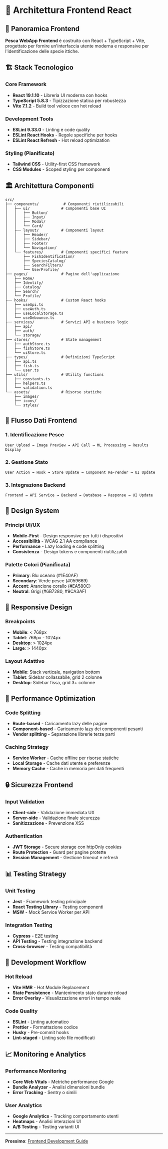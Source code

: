 # 🎨 Architettura Frontend React

## 🎯 Panoramica Frontend

**Pesca WebApp Frontend** è costruito con React + TypeScript + Vite, progettato per fornire un'interfaccia utente moderna e responsive per l'identificazione delle specie ittiche.

## 🏗️ Stack Tecnologico

### **Core Framework**
- **React 19.1.10** - Libreria UI moderna con hooks
- **TypeScript 5.8.3** - Tipizzazione statica per robustezza
- **Vite 7.1.2** - Build tool veloce con hot reload

### **Development Tools**
- **ESLint 9.33.0** - Linting e code quality
- **ESLint React Hooks** - Regole specifiche per hooks
- **ESLint React Refresh** - Hot reload optimization

### **Styling (Pianificato)**
- **Tailwind CSS** - Utility-first CSS framework
- **CSS Modules** - Scoped styling per componenti

## 🏛️ Architettura Componenti

```
src/
├── components/           # Componenti riutilizzabili
│   ├── ui/              # Componenti base UI
│   │   ├── Button/
│   │   ├── Input/
│   │   ├── Modal/
│   │   └── Card/
│   ├── layout/          # Componenti layout
│   │   ├── Header/
│   │   ├── Sidebar/
│   │   ├── Footer/
│   │   └── Navigation/
│   └── features/        # Componenti specifici feature
│       ├── FishIdentification/
│       ├── SpeciesCatalog/
│       ├── SearchFilters/
│       └── UserProfile/
├── pages/               # Pagine dell'applicazione
│   ├── Home/
│   ├── Identify/
│   ├── Catalog/
│   ├── Search/
│   └── Profile/
├── hooks/               # Custom React hooks
│   ├── useApi.ts
│   ├── useAuth.ts
│   ├── useLocalStorage.ts
│   └── useDebounce.ts
├── services/            # Servizi API e business logic
│   ├── api/
│   ├── auth/
│   └── storage/
├── stores/              # State management
│   ├── authStore.ts
│   ├── fishStore.ts
│   └── uiStore.ts
├── types/               # Definizioni TypeScript
│   ├── api.ts
│   ├── fish.ts
│   └── user.ts
├── utils/               # Utility functions
│   ├── constants.ts
│   ├── helpers.ts
│   └── validation.ts
└── assets/              # Risorse statiche
    ├── images/
    ├── icons/
    └── styles/
```

## 🔄 Flusso Dati Frontend

### **1. Identificazione Pesce**
```
User Upload → Image Preview → API Call → ML Processing → Results Display
```

### **2. Gestione Stato**
```
User Action → Hook → Store Update → Component Re-render → UI Update
```

### **3. Integrazione Backend**
```
Frontend → API Service → Backend → Database → Response → UI Update
```

## 🎨 Design System

### **Principi UI/UX**
- **Mobile-First** - Design responsive per tutti i dispositivi
- **Accessibilità** - WCAG 2.1 AA compliance
- **Performance** - Lazy loading e code splitting
- **Consistenza** - Design tokens e componenti riutilizzabili

### **Palette Colori (Pianificata)**
- **Primary**: Blu oceano (#1E40AF)
- **Secondary**: Verde pesce (#059669)
- **Accent**: Arancione corallo (#EA580C)
- **Neutral**: Grigi (#6B7280, #9CA3AF)

## 📱 Responsive Design

### **Breakpoints**
- **Mobile**: < 768px
- **Tablet**: 768px - 1024px
- **Desktop**: > 1024px
- **Large**: > 1440px

### **Layout Adattivo**
- **Mobile**: Stack verticale, navigation bottom
- **Tablet**: Sidebar collassabile, grid 2 colonne
- **Desktop**: Sidebar fissa, grid 3+ colonne

## 🚀 Performance Optimization

### **Code Splitting**
- **Route-based** - Caricamento lazy delle pagine
- **Component-based** - Caricamento lazy dei componenti pesanti
- **Vendor splitting** - Separazione librerie terze parti

### **Caching Strategy**
- **Service Worker** - Cache offline per risorse statiche
- **Local Storage** - Cache dati utente e preferenze
- **Memory Cache** - Cache in memoria per dati frequenti

## 🔒 Sicurezza Frontend

### **Input Validation**
- **Client-side** - Validazione immediata UX
- **Server-side** - Validazione finale sicurezza
- **Sanitizzazione** - Prevenzione XSS

### **Authentication**
- **JWT Storage** - Secure storage con httpOnly cookies
- **Route Protection** - Guard per pagine protette
- **Session Management** - Gestione timeout e refresh

## 📊 Testing Strategy

### **Unit Testing**
- **Jest** - Framework testing principale
- **React Testing Library** - Testing componenti
- **MSW** - Mock Service Worker per API

### **Integration Testing**
- **Cypress** - E2E testing
- **API Testing** - Testing integrazione backend
- **Cross-browser** - Testing compatibilità

## 🔧 Development Workflow

### **Hot Reload**
- **Vite HMR** - Hot Module Replacement
- **State Persistence** - Mantenimento stato durante reload
- **Error Overlay** - Visualizzazione errori in tempo reale

### **Code Quality**
- **ESLint** - Linting automatico
- **Prettier** - Formattazione codice
- **Husky** - Pre-commit hooks
- **Lint-staged** - Linting solo file modificati

## 📈 Monitoring e Analytics

### **Performance Monitoring**
- **Core Web Vitals** - Metriche performance Google
- **Bundle Analyzer** - Analisi dimensioni bundle
- **Error Tracking** - Sentry o simili

### **User Analytics**
- **Google Analytics** - Tracking comportamento utenti
- **Heatmaps** - Analisi interazioni UI
- **A/B Testing** - Testing varianti UI

---

**Prossimo**: [Frontend Development Guide](../guides/frontend-development.md)
